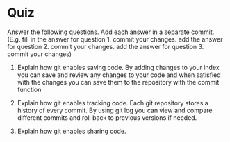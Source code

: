 # Quiz

Answer the following questions. Add each answer in a separate commit. (E.g. fill in the answer for question 1. commit your changes. add the answer for question 2. commit your changes. add the answer for question 3. commit your changes)

1. Explain how git enables saving code.
By adding changes to your index you can save and review any changes to your code and when satisfied with the 
changes you can save them to the repository with the commit function

2. Explain how git enables tracking code.
Each git repository stores a history of every commit. By using git log you can view and compare different 
commits and roll back to previous versions if needed.

3. Explain how git enables sharing code.
